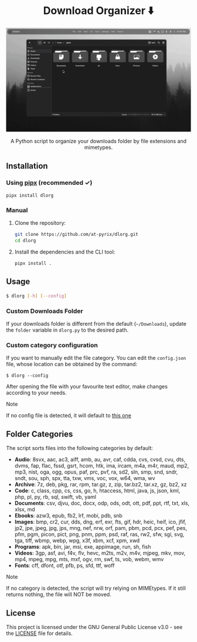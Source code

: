 <h1 align=center>Download Organizer ⬇️</h1>
<p align=center>
<img src="https://raw.githubusercontent.com/at-pyrix/dlorg/main/demo.gif"/>
</p>
<p align=center>A Python script to organize your downloads folder by file extensions and mimetypes.</p>

## Installation

### Using [pipx](https://github.com/pypa/pipx?tab=readme-ov-file#install-pipx) (recommended ✓)
```
pipx install dlorg
```

### Manual

1. Clone the repository:

    ```sh
    git clone https://github.com/at-pyrix/dlorg.git
    cd dlorg
    ```

2. Install the dependencies and the CLI tool:

    ```sh
    pipx install .
    ```

## Usage

```sh
$ dlorg [-h] [--config]
```

### Custom Downloads Folder

If your downloads folder is different from the default (`~/Downloads`), update the `folder` variable in `dlorg.py` to the desired path.

### Custom category configuration

If you want to manually edit the file category. You can edit the `config.json` file, whose location can be obtained by the command:
```
$ dlorg --config
```

After opening the file with your favourite text editor, make changes according to your needs.


> [!NOTE]
> If no config file is detected, it will default to [this one](config.json)

## Folder Categories

The script sorts files into the following categories by default:

- **Audio**: 8svx, aac, ac3, aiff, amb, au, avr, caf, cdda, cvs, cvsd, cvu, dts, dvms, fap, flac, fssd, gsrt, hcom, htk, ima, ircam, m4a, m4r, maud, mp2, mp3, nist, oga, ogg, opus, paf, prc, pvf, ra, sd2, sln, smp, snd, sndr, sndt, sou, sph, spx, tta, txw, vms, voc, vox, w64, wma, wv
- **Archive**: 7z, deb, pkg, rar, rpm, tar.gz, z, zip, tar.bz2, tar.xz, gz, bz2, xz
- **Code**: c, class, cpp, cs, css, go, h, htaccess, html, java, js, json, kml, php, pl, py, rb, sql, swift, vb, yaml
- **Documents**: csv, djvu, doc, docx, odp, ods, odt, ott, pdf, ppt, rtf, txt, xls, xlsx, md
- **Ebooks**: azw3, epub, fb2, lrf, mobi, pdb, snb
- **Images**: bmp, cr2, cur, dds, dng, erf, exr, fts, gif, hdr, heic, heif, ico, jfif, jp2, jpe, jpeg, jpg, jps, mng, nef, nrw, orf, pam, pbm, pcd, pcx, pef, pes, pfm, pgm, picon, pict, png, pnm, ppm, psd, raf, ras, rw2, sfw, sgi, svg, tga, tiff, wbmp, webp, wpg, x3f, xbm, xcf, xpm, xwd
- **Programs**: apk, bin, jar, msi, exe, appimage, run, sh, fish
- **Videos**: 3gp, asf, avi, f4v, flv, hevc, m2ts, m2v, m4v, mjpeg, mkv, mov, mp4, mpeg, mpg, mts, mxf, ogv, rm, swf, ts, vob, webm, wmv
- **Fonts**: cff, dfont, otf, pfb, ps, sfd, ttf, woff

> [!NOTE]
> If no category is detected, the script will try relying on MIMEtypes. If it still returns nothing, the file will NOT be moved.

## License

This project is licensed under the GNU General Public License v3.0 - see the [LICENSE](./LICENSE) file for details.
